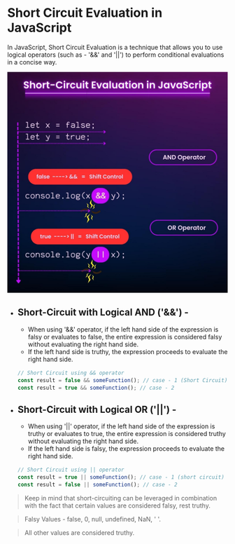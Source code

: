 # Short Circuit Evaluation in JavaScript

In JavaScript, Short Circuit Evaluation is a technique that allows you to use logical operators (such as - '&&' and '||') to perform conditional evaluations in a concise way.

![Short Circuit Evaluation](./images/Short%20Circuit%20Evaluation.jpg)

- ## Short-Circuit with Logical AND ('&&') -
  - When using '&&' operator, if the left hand side of the expression is falsy or evaluates to false, the entire expression is considered falsy without evaluating the right hand side.
  - If the left hand side is truthy, the expression proceeds to evaluate the right hand side.
  
  ```js
  // Short Circuit using && operator
  const result = false && someFunction(); // case - 1 (Short Circuit)
  const result = true && someFunction(); // case - 2
  ```
- ## Short-Circuit with Logical OR ('||') -
  - When using '||' operator, if the left hand side of the expression is truthy or evaluates to true, the entire expression is considered truthy without evaluating the right hand side.
  - If the left hand side is falsy, the expression proceeds to evaluate the right hand side.
  
  ```js
  // Short Circuit using || operator
  const result = true || someFunction(); // case - 1 (short circuit)
  const result = false || someFunction(); // case - 2
  ```

> Keep in mind that short-circuiting can be leveraged in combination with the fact that certain values are considered falsy, rest truthy.

> Falsy Values - false, 0, null, undefined, NaN, ' '.

> All other values are considered truthy.